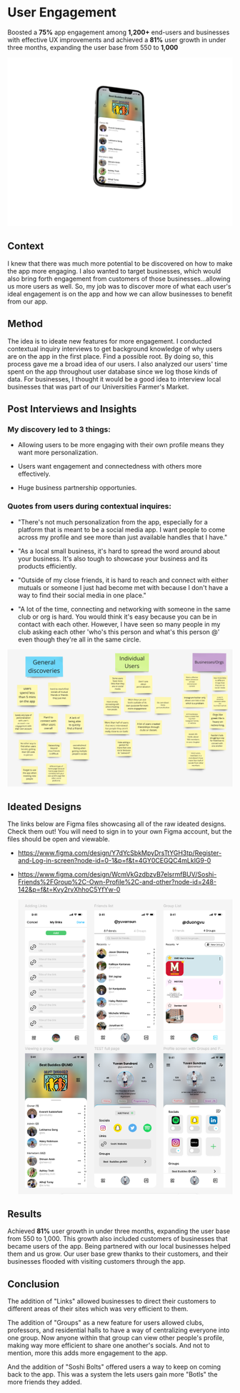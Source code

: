 # User Engagement 

Boosted a **75%** app engagement among **1,200+** end-users and businesses with effective UX improvements and achieved a **81%** user growth in under three months, expanding the user base from 550 to **1,000**

![my image](https://github.com/dvu28/soshi-user-engagement/blob/84d806eccac4b98213bc4910f493196fa1fd7454/mockrocket-capture.png)

## Context 

I knew that there was much more potential to be discovered on how to make the app more engaging. I also wanted to target businesses, which would also bring forth engagement from customers of those businesses...allowing us more users as well. So, my job was to discover more of what each user's ideal engagement is on the app and how we can allow businesses to benefit from our app. 

## Method 

The idea is to ideate new features for more engagement. I conducted contextual inquiry interviews to get background knowledge of why users are on the app in the first place. Find a possible root. By doing so, this process gave me a broad idea of our users. I also analyzed our users' time spent on the app throughout user database since we log those kinds of data. For businesses, I thought it would be a good idea to interview local businesses that was part of our Universities Farmer's Market. 

## Post Interviews and Insights

### My discovery led to 3 things: 

- Allowing users to be more engaging with their own profile means they want more personalization.  

- Users want engagement and connectedness with others more effectively. 

- Huge business partnership opportunies. 

### Quotes from users during contextual inquires: 

- "There's not much personalization from the app, especially for a platform that is meant to be a social media app. I want people to come across my profile and see more than just available handles that I have." 

- "As a local small business, it's hard to spread the word around about your business. It's also tough to showcase your business and its products efficiently. 

- "Outside of my close friends, it is hard to reach and connect with either mutuals or someone I just had become met with because I don't have a way to find their social media in one place." 

- "A lot of the time, connecting and networking with someone in the same club or org is hard. You would think it's easy because you can be in contact with each other. However, I have seen so many people in my club asking each other 'who's this person and what's this person @' even though they're all in the same circle.

![my image](https://github.com/dvu28/soshi-user-engagement/blob/ba93d0552b08cf098a717ee24db785429139c484/Screenshot%202025-01-03%20085907.png)

## Ideated Designs 

The links below are Figma files showcasing all of the raw ideated designs. Check them out! You will need to sign in to your own Figma account, but the files should be open and viewable. 

- https://www.figma.com/design/Y7dYcSbkMpyDrsTtYGH3tp/Register-and-Log-in-screen?node-id=0-1&p=f&t=4GY0CEGQC4mLklG9-0 
- https://www.figma.com/design/WcmVkGzdbzvB7elsrmfBUV/Soshi-Friends%2FGroup%2C-Own-Profile%2C-and-other?node-id=248-142&p=f&t=Kvy2rvXhhoC5YfYw-0

  ![my image](https://github.com/dvu28/soshi-user-engagement/blob/d258b8e6f7269b3674c2793c4c2af50725e08f89/Screenshot%202025-01-03%20091724.png)

## Results 

Achieved **81%** user growth in under three months, expanding the user base from 550 to 1,000. This growth also included customers of businesses that became users of the app. Being partnered with our local businesses helped them and us grow. Our user base grew thanks to their customers, and their businesses flooded with visiting customers through the app. 

## Conclusion
The addition of "Links" allowed businesses to direct their customers to different areas of their sites which was very efficient to them.

The addition of "Groups" as a new feature for users allowed clubs, professors, and residential halls to have a way of centralizing everyone into one group. Now anyone within that group can view other people's profile, making way more efficient to share one another's socials. And not to mention, more this adds more engagement to the app.

And the addition of "Soshi Bolts" offered users a way to keep on coming back to the app. This was a system the lets users gain more "Botls" the more friends they added.
